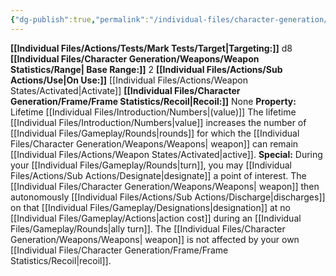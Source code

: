 ```yaml
---
{"dg-publish":true,"permalink":"/individual-files/character-generation/weapons/weapon-weapon-types/drone/"}
---
```


**[[Individual Files/Actions/Tests/Mark Tests/Target\|Targeting:]]** d8 
**[[Individual Files/Character Generation/Weapons/Weapon Statistics/Range\| Base Range:]]** 2
**[[Individual Files/Actions/Sub Actions/Use\|On Use:]]** [[Individual Files/Actions/Weapon States/Activated\|Activate]] 
**[[Individual Files/Character Generation/Frame/Frame Statistics/Recoil\|Recoil:]]** None
**Property:** Lifetime [[Individual Files/Introduction/Numbers\|(value)]] 
The lifetime [[Individual Files/Introduction/Numbers\|value]] increases the number of [[Individual Files/Gameplay/Rounds\|rounds]] for which the [[Individual Files/Character Generation/Weapons/Weapons\| weapon]] can remain [[Individual Files/Actions/Weapon States/Activated\|active]]. 
**Special:** During your [[Individual Files/Gameplay/Rounds\|turn]], you may [[Individual Files/Actions/Sub Actions/Designate\|designate]] a point of interest. The [[Individual Files/Character Generation/Weapons/Weapons\| weapon]] then autonomously [[Individual Files/Actions/Sub Actions/Discharge\|discharges]] on that [[Individual Files/Gameplay/Designations\|designation]] at no [[Individual Files/Gameplay/Actions\|action cost]] during an [[Individual Files/Gameplay/Rounds\|ally turn]]. The [[Individual Files/Character Generation/Weapons/Weapons\| weapon]] is not affected by your own [[Individual Files/Character Generation/Frame/Frame Statistics/Recoil\|recoil]].